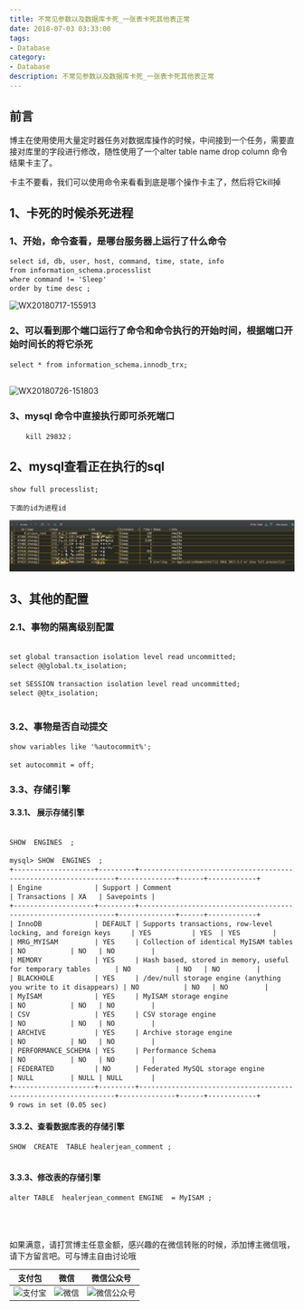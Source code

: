 ```yaml
---
title: 不常见参数以及数据库卡死_一张表卡死其他表正常
date: 2018-07-03 03:33:00
tags: 
- Database
category: 
- Database
description: 不常见参数以及数据库卡死_一张表卡死其他表正常
---
```

<!-- image url 
https://raw.githubusercontent.com/HealerJean123/HealerJean123.github.io/master/blogImages
　　首行缩进
<font color="red">  </font>
-->

## 前言

博主在使用使用大量定时器任务对数据库操作的时候，中间接到一个任务，需要直接对库里的字段进行修改，随性使用了一个alter table name drop column 命令结果卡主了。

卡主不要看，我们可以使用命令来看看到底是哪个操作卡主了，然后将它kill掉

## 1、卡死的时候杀死进程

### 1、开始，命令查看，是哪台服务器上运行了什么命令 

```
select id, db, user, host, command, time, state, info
from information_schema.processlist
where command != 'Sleep'
order by time desc ;

```

![WX20180717-155913](https://raw.githubusercontent.com/HealerJean123/HealerJean123.github.io/master/blogImages/WX20180717-155913.png)


### 2、可以看到那个端口运行了命令和命令执行的开始时间，根据端口开始时间长的将它杀死

```
select * from information_schema.innodb_trx;


```

![WX20180726-151803](https://raw.githubusercontent.com/HealerJean123/HealerJean123.github.io/master/blogImages/WX20180726-151803.png)


### 3、mysql 命令中直接执行即可杀死端口

```
	kill 29832；
```

## 2、mysql查看正在执行的sql


```
show full processlist;

下面的id为进程id

```
![WX20180910-134650](markdownImage/WX20180910-134650.png)


## 3、其他的配置

### 2.1、事物的隔离级别配置

```

set global transaction isolation level read uncommitted;
select @@global.tx_isolation;

set SESSION transaction isolation level read uncommitted;
select @@tx_isolation;


```


### 3.2、事物是否自动提交


```
show variables like '%autocommit%';

set autocommit = off;

```

### 3.3、存储引擎

#### 3.3.1、 展示存储引擎

```

SHOW  ENGINES  ;

mysql> SHOW  ENGINES  ;
+--------------------+---------+----------------------------------------------------------------+--------------+------+------------+
| Engine             | Support | Comment                                                        | Transactions | XA   | Savepoints |
+--------------------+---------+----------------------------------------------------------------+--------------+------+------------+
| InnoDB             | DEFAULT | Supports transactions, row-level locking, and foreign keys     | YES          | YES  | YES        |
| MRG_MYISAM         | YES     | Collection of identical MyISAM tables                          | NO           | NO   | NO         |
| MEMORY             | YES     | Hash based, stored in memory, useful for temporary tables      | NO           | NO   | NO         |
| BLACKHOLE          | YES     | /dev/null storage engine (anything you write to it disappears) | NO           | NO   | NO         |
| MyISAM             | YES     | MyISAM storage engine                                          | NO           | NO   | NO         |
| CSV                | YES     | CSV storage engine                                             | NO           | NO   | NO         |
| ARCHIVE            | YES     | Archive storage engine                                         | NO           | NO   | NO         |
| PERFORMANCE_SCHEMA | YES     | Performance Schema                                             | NO           | NO   | NO         |
| FEDERATED          | NO      | Federated MySQL storage engine                                 | NULL         | NULL | NULL       |
+--------------------+---------+----------------------------------------------------------------+--------------+------+------------+
9 rows in set (0.05 sec)
```

#### 3.3.2、查看数据库表的存储引擎


```
SHOW  CREATE  TABLE healerjean_comment ;


```

#### 3.3.3、修改表的存储引擎


```
alter TABLE  healerjean_comment ENGINE  = MyISAM ;

```


<br/><br/><br/>
如果满意，请打赏博主任意金额，感兴趣的在微信转账的时候，添加博主微信哦， 请下方留言吧。可与博主自由讨论哦

|支付包 | 微信|微信公众号|
|:-------:|:-------:|:------:|
|![支付宝](https://raw.githubusercontent.com/HealerJean123/HealerJean123.github.io/master/assets/img/tctip/alpay.jpg) | ![微信](https://raw.githubusercontent.com/HealerJean123/HealerJean123.github.io/master/assets/img/tctip/weixin.jpg)|![微信公众号](https://raw.githubusercontent.com/HealerJean123/HealerJean123.github.io/master/assets/img/my/qrcode_for_gh_a23c07a2da9e_258.jpg)|




<!-- Gitalk 评论 start  -->

<link rel="stylesheet" href="https://unpkg.com/gitalk/dist/gitalk.css">
<script src="https://unpkg.com/gitalk@latest/dist/gitalk.min.js"></script> 
<div id="gitalk-container"></div>    
 <script type="text/javascript">
    var gitalk = new Gitalk({
		clientID: `1d164cd85549874d0e3a`,
		clientSecret: `527c3d223d1e6608953e835b547061037d140355`,
		repo: `HealerJean123.github.io`,
		owner: 'HealerJean123',
		admin: ['HealerJean123'],
		id: 'IKxYRMpfrDyVHBqJ',
    });
    gitalk.render('gitalk-container');
</script> 

<!-- Gitalk end -->

